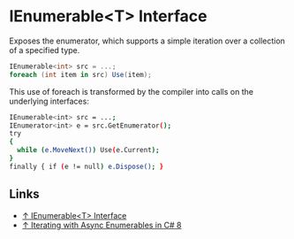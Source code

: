# IEnumerable\<T> Interface

Exposes the enumerator, which supports a simple iteration over a collection of a specified type.

```csharp
IEnumerable<int> src = ...;
foreach (int item in src) Use(item);
```

This use of foreach is transformed by the compiler into calls on the underlying interfaces:

```bash
IEnumerable<int> src = ...;
IEnumerator<int> e = src.GetEnumerator();
try
{
  while (e.MoveNext()) Use(e.Current);
}
finally { if (e != null) e.Dispose(); }
```

## Links

* [↑ IEnumerable\<T> Interface](ienumerable.md)
* [↑ Iterating with Async Enumerables in C# 8](https://docs.microsoft.com/en-us/archive/msdn-magazine/2019/november/csharp-iterating-with-async-enumerables-in-csharp-8)